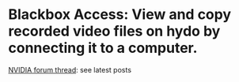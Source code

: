 # Blackbox Access: View and copy recorded video files on hydo by connecting it to a computer.

[NVIDIA forum thread](https://forums.developer.nvidia.com/t/how-to-set-tx2-otg-usb-as-device-mode/50771/44): see latest posts
